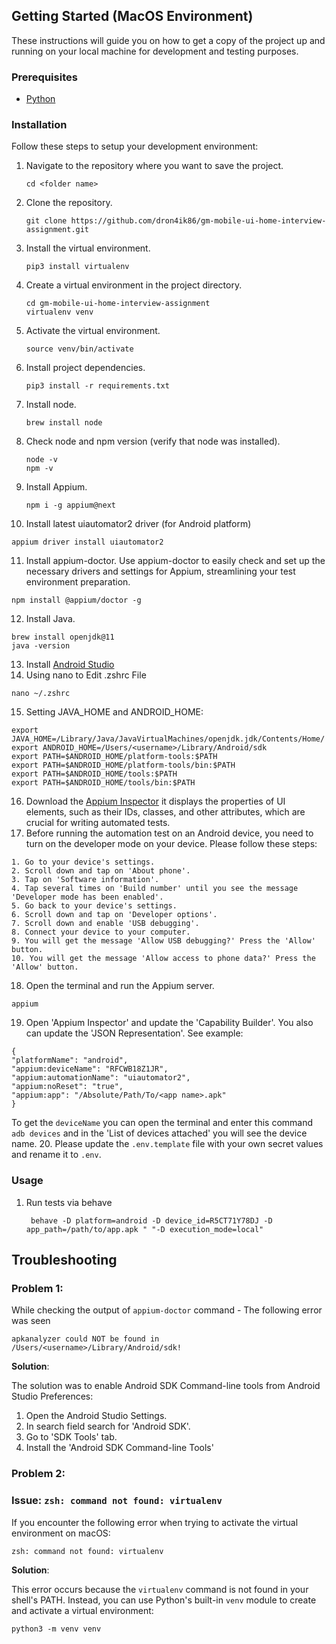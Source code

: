 ## Getting Started (MacOS Environment)

These instructions will guide you on how to get a copy of the project up and running on your local machine for development and testing purposes.

### Prerequisites

- [Python](https://www.python.org/downloads/)

### Installation

Follow these steps to setup your development environment:

1. Navigate to the repository where you want to save the project.
    ```
    cd <folder name>
    ```
2. Clone the repository.
    ```
    git clone https://github.com/dron4ik86/gm-mobile-ui-home-interview-assignment.git
    ```
3. Install the virtual environment.
    ```
    pip3 install virtualenv
    ```
4. Create a virtual environment in the project directory.
    ```
    cd gm-mobile-ui-home-interview-assignment
    virtualenv venv
    ```
5. Activate the virtual environment.
    ```
    source venv/bin/activate
    ```
6. Install project dependencies.
    ```
    pip3 install -r requirements.txt
    ```
7. Install node.
   ```
   brew install node
   ```
8. Check node and npm version (verify that node was installed).
   ```
   node -v 
   npm -v
   ```
9. Install Appium.
   ```
   npm i -g appium@next
   ```
10. Install latest uiautomator2 driver (for Android platform)
   ```
   appium driver install uiautomator2
   ```
11. Install appium-doctor. Use appium-doctor to easily check and set up the necessary drivers and settings for Appium, streamlining your test environment preparation.
   ```
   npm install @appium/doctor -g
   ```
12. Install Java.
   ```
   brew install openjdk@11
   java -version
   ```
13. Install [Android Studio](https://developer.android.com/studio)
14. Using nano to Edit .zshrc File
   ```
   nano ~/.zshrc
   ```
15. Setting JAVA_HOME and ANDROID_HOME: 
   ```
   export JAVA_HOME=/Library/Java/JavaVirtualMachines/openjdk.jdk/Contents/Home/
   export ANDROID_HOME=/Users/<username>/Library/Android/sdk
   export PATH=$ANDROID_HOME/platform-tools:$PATH
   export PATH=$ANDROID_HOME/platform-tools/bin:$PATH
   export PATH=$ANDROID_HOME/tools:$PATH
   export PATH=$ANDROID_HOME/tools/bin:$PATH
   ```
16. Download the [Appium Inspector](https://github.com/appium/appium-inspector/releases) it displays the properties of UI elements, 
such as their IDs, classes, and other attributes, which are crucial for writing automated tests.
17. Before running the automation test on an Android device, you need to turn on the developer mode on your device. Please follow these steps:
   ```
   1. Go to your device's settings.
   2. Scroll down and tap on 'About phone'.
   3. Tap on 'Software information'.
   4. Tap several times on 'Build number' until you see the message 'Developer mode has been enabled'.
   5. Go back to your device's settings.
   6. Scroll down and tap on 'Developer options'.
   7. Scroll down and enable 'USB debugging'.
   8. Connect your device to your computer. 
   9. You will get the message 'Allow USB debugging?' Press the 'Allow' button.
   10. You will get the message 'Allow access to phone data?' Press the 'Allow' button.
   ```
18. Open the terminal and run the Appium server.
   ```
   appium
   ```
19. Open 'Appium Inspector' and update the 'Capability Builder'. You also can update the 'JSON Representation'. See example:
   ```
   {
  "platformName": "android",
  "appium:deviceName": "RFCWB18Z1JR",
  "appium:automationName": "uiautomator2",
  "appium:noReset": "true",
  "appium:app": "/Absolute/Path/To/<app name>.apk"
   }
   ```
   To get the `deviceName` you can open the terminal and enter this command `adb devices`
   and in the 'List of devices attached' you will see the device name.
20. Please update the `.env.template` file with your own secret values and rename it to `.env`.

### Usage
1. Run tests via behave
   ```
    behave -D platform=android -D device_id=R5CT71Y78DJ -D app_path=/path/to/app.apk " "-D execution_mode=local"
   ```
 



## Troubleshooting

### **Problem 1**:
While checking the output of `appium-doctor` command - The following error was seen

```
apkanalyzer could NOT be found in /Users/<username>/Library/Android/sdk!
```

**Solution**:

The solution was to enable Android SDK Command-line tools from Android Studio Preferences:
1. Open the Android Studio Settings.
2. In search field search for 'Android SDK'.
3. Go to 'SDK Tools' tab.
4. Install the 'Android SDK Command-line Tools'


### **Problem 2**:
### Issue: `zsh: command not found: virtualenv`

If you encounter the following error when trying to activate the virtual environment on macOS:
```
zsh: command not found: virtualenv
```
**Solution**:

This error occurs because the `virtualenv` command is not found in your shell's PATH. Instead, you can use Python's built-in `venv` module to create and activate a virtual environment:
```
python3 -m venv venv
```

